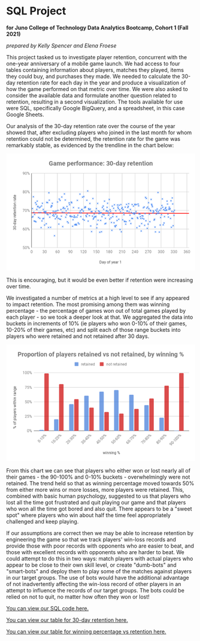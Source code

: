 # **SQL Project**
**for Juno College of Technology Data Analytics Bootcamp, Cohort 1 (Fall 2021)**

*prepared by Kelly Spencer and Elena Froese*

This project tasked us to investigate player retention, concurrent with the one-year anniversary of a mobile game launch. We had access to four tables containing information about players, matches they played, items they could buy, and purchases they made. We needed to calculate the 30-day retention rate for each day in the year and produce a visualization of how the game performed on that metric over time. We were also asked to consider the available data and formulate another question related to retention, resulting in a second visualization. The tools available for use were SQL, specifically Google BigQuery, and a spreadsheet, in this case Google Sheets.

Our analysis of the 30-day retention rate over the course of the year showed that, after excluding players who joined in the last month for whom retention could not be determined, the retention rate for the game was remarkably stable, as evidenced by the trendline in the chart below:

![retentionViz](https://github.com/KellySpencerTO/SQL_Project_1/blob/main/retention_viz.png?raw=true)

This is encouraging, but it would be even better if retention were increasing over time.

We investigated a number of metrics at a high level to see if any appeared to impact retention. The most promising among them was winning percentage - the percentage of games won out of total games played by each player - so we took a deeper look at that. We aggregated the data into buckets in increments of 10% (ie players who won 0-10% of their games, 10-20% of their games, etc) and split each of those range buckets into players who were retained and not retained after 30 days.

![winPctViz](https://github.com/KellySpencerTO/SQL_Project_1/blob/main/win_pct_viz.png?raw=true)

From this chart we can see that players who either won or lost nearly all of their games - the 90-100% and 0-10% buckets - overwhelmingly were not retained. The trend held so that as winning percentage moved towards 50% from either more wins or more losses, more players were retained. This, combined with basic human psychology, suggested to us that players who lost all the time got frustrated and quit playing our game and that players who won all the time got bored and also quit. There appears to be a "sweet spot" where players who win about half the time feel appropriately challenged and keep playing.

If our assumptions are correct then we may be able to increase retention by engineering the game so that we track players' win-loss records and provide those with poor records with opponents who are easier to beat, and those with excellent records with opponents who are harder to beat. We could attempt to do this in two ways: match players with actual players who appear to be close to their own skill level, or create "dumb-bots" and "smart-bots" and deploy them to play some of the matches against players in our target groups. The use of bots would have the additional advantage of not inadvertently affecting the win-loss record of other players in an attempt to influence the records of our target groups. The bots could be relied on not to quit, no matter how often they won or lost!

[You can view our SQL code here.](https://github.com/KellySpencerTO/SQL_Project_1/blob/main/queries.md)

[You can view our table for 30-day retention here.](https://docs.google.com/spreadsheets/d/1Dm69-vBBQL9hb2oH9sSDf_1s-0dof3c44qhVc_ZL2dM/edit?usp=sharing)

[You can view our table for winning percentage vs retention here.](https://docs.google.com/spreadsheets/d/1ws92aN1NKB2v0mcjKx3KvQE3ya2fdR3bHN2OLaMePGw/edit?usp=sharing)
